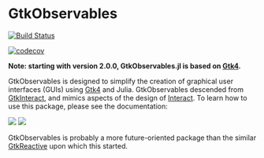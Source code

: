 # GtkObservables

[![Build Status](https://github.com/JuliaGizmos/GtkObservables.jl/actions/workflows/CI.yml/badge.svg)](https://github.com/JuliaGizmos/GtkObservables.jl/actions/workflows/CI.yml)

[![codecov](https://codecov.io/gh/JuliaGizmos/GtkObservables.jl/branch/master/graph/badge.svg)](https://codecov.io/gh/JuliaGizmos/GtkObservables.jl)

**Note: starting with version 2.0.0, GtkObservables.jl is based on [Gtk4](https://github.com/JuliaGtk/Gtk4.jl).**

GtkObservables is designed to simplify the creation of graphical user interfaces (GUIs) using [Gtk4](https://github.com/JuliaGtk/Gtk4.jl) and Julia.
GtkObservables descended from
[GtkInteract](https://github.com/jverzani/GtkInteract.jl), and mimics
aspects of the design of
[Interact](https://github.com/JuliaGizmos/Interact.jl). To learn how
to use this package, please see the documentation:

[![](https://img.shields.io/badge/docs-stable-blue.svg)](https://juliagizmos.github.io/GtkObservables.jl/stable)
[![](https://img.shields.io/badge/docs-latest-blue.svg)](https://juliagizmos.github.io/GtkObservables.jl/dev/)

GtkObservables is probably a more future-oriented package than the similar [GtkReactive](https://github.com/JuliaGizmos/GtkReactive.jl) upon which this started.
